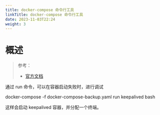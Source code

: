 ```yaml
---
title: docker-compose 命令行工具
linkTitle: docker-compose 命令行工具
date: 2023-11-03T22:24
weight: 3
---
```


# 概述

> 参考：
>
> - [官方文档](https://docs.docker.com/compose/reference/)

通过 run 命令，可以在容器启动失败时，进行调试

docker-compose -f docker-compose-backup.yaml run keepalived bash

这样会启动 keepalived 容器，并分配一个终端。
